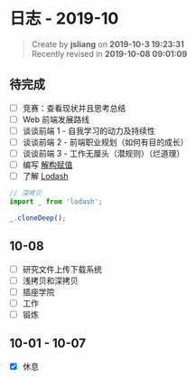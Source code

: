 日志 - 2019-10
===

> Create by **jsliang** on **2019-10-3 19:23:31**  
> Recently revised in **2019-10-08 09:01:09**

## 待完成

* [ ] 竞赛：查看现状并且思考总结
* [ ] Web 前端发展路线
* [ ] 谈谈前端 1 - 自我学习的动力及持续性
* [ ] 谈谈前端 2 - 前端职业规划（如何有目的成长）
* [ ] 谈谈前端 3 - 工作无厘头（潜规则）（烂道理）
* [ ] 编写 [解构赋值](https://developer.mozilla.org/zh-CN/docs/Web/JavaScript/Reference/Operators/Destructuring_assignment)
* [ ] 了解 [Lodash](https://www.lodashjs.com/docs/latest#_clonedeepvalue)

```js
// 深拷贝
import _ from 'lodash';

_.cloneDeep();
```

## 10-08

* [ ] 研究文件上传下载系统
* [ ] 浅拷贝和深拷贝
* [ ] 插座学院
* [ ] 工作
* [ ] 锻炼

## 10-01 - 10-07

* [x] 休息